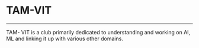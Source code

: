 # TAM-VIT 
<hr>
TAM- VIT is a club primarily dedicated to understanding and working on AI, ML and linking it up with various other domains.<br>
